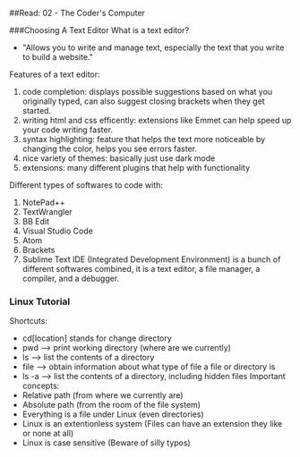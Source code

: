 ##Read: 02 - The Coder's Computer

###Choosing A Text Editor
What is a text editor?
- "Allows you to write and manage text, especially the text that you write to build a website."

Features of a text editor:

1. code completion: displays possible suggestions based on what you originally typed, can also suggest closing brackets when they get started.
2. writing html and css efficently: extensions like Emmet can help speed up your code writing faster.
3. syntax highlighting: feature that helps the text more noticeable by changing the color, helps you see errors faster.
4. nice variety of themes: basically just use dark mode
5. extensions: many different plugins that help with functionality

Different types of softwares to code with:
1. NotePad++
2. TextWrangler
3. BB Edit
4. Visual Studio Code
5. Atom
6. Brackets
7. Sublime Text
IDE (Integrated Development Environment) is a bunch of different softwares combined, it is a text editor, a file manager, a compiler, and a debugger.

### Linux Tutorial
Shortcuts:
- cd[location] stands for change directory
- pwd --> print working directory (where are we currently)
- ls --> list the contents of a directory
- file --> obtain information about what type of file a file or directory is
- ls -a --> list the contents of a directory, including hidden files
Important concepts: 
- Relative path (from where we currently are) 
- Absolute path (from the room of the file system) 
- Everything is a file under Linux (even directories) 
- Linux is an extentionless system (Files can have an extension they like or none at all) 
- Linux is case sensitive (Beware of silly typos)
